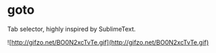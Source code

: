 goto
====

Tab selector, highly inspired by SublimeText.

![http://gifzo.net/BO0N2xcTvTe.gif](http://gifzo.net/BO0N2xcTvTe.gif)
